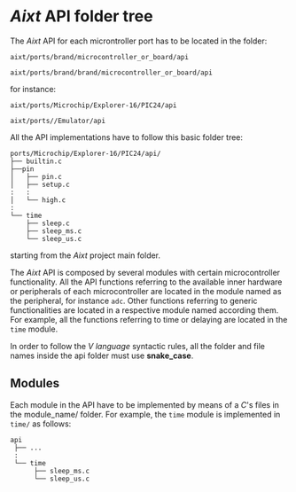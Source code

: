# **_Aixt_** API folder tree
The _Aixt_ API for each microntroller port has to be located in the folder:
```
aixt/ports/brand/microcontroller_or_board/api
```
```
aixt/ports/brand/brand/microcontroller_or_board/api
```
for instance:
```
aixt/ports/Microchip/Explorer-16/PIC24/api
```
```
aixt/ports//Emulator/api
```
All the API implementations have to follow this basic folder tree:

```
ports/Microchip/Explorer-16/PIC24/api/
├── builtin.c
├──pin
│   ├── pin.c
│   ├── setup.c
:   :
│   └── high.c
:
└── time
    ├── sleep.c
    ├── sleep_ms.c
    └── sleep_us.c
```

starting from the _Aixt_ project main folder.

The _Aixt_ API is composed by several modules with certain microcontroller functionality. All the API functions referring to the available inner hardware or peripherals of each microcontroller are located in the module named as the peripheral, for instance `adc`. Other functions referring to generic functionalities are located in a respective module named according them. For example, all the functions referring to time or delaying are located in the `time` module.

In order to follow the _V language_ syntactic rules, all the folder and file names inside the api folder must use **snake_case**.

## Modules
Each module in the API have to be implemented by means of a _C_'s files in the module_name/ folder. For example, the `time` module is implemented in `time/` as follows: 
```
api
 ├── ...
 :
 └── time
      ├── sleep_ms.c
      └── sleep_us.c
```

<!-- ## Optimization levels
_Aixt_ projects uses _C_ code optimization levels according to the way of describing each API function on _C_ language. The optimization level is specified with the ending `_n`, where `n` is the optimization level starting from `0` (**WIP**).  -->

